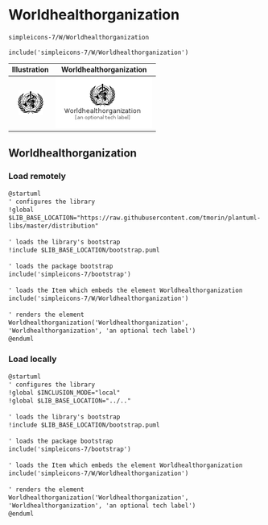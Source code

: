 # Worldhealthorganization


```text
simpleicons-7/W/Worldhealthorganization
```

```text
include('simpleicons-7/W/Worldhealthorganization')
```



| Illustration | Worldhealthorganization |
| :---: | :---: |
| ![illustration for Illustration](../../simpleicons-7/W/Worldhealthorganization.png) | ![illustration for Worldhealthorganization](../../simpleicons-7/W/Worldhealthorganization.Local.png) |




## Worldhealthorganization

### Load remotely
```plantuml
@startuml
' configures the library
!global $LIB_BASE_LOCATION="https://raw.githubusercontent.com/tmorin/plantuml-libs/master/distribution"

' loads the library's bootstrap
!include $LIB_BASE_LOCATION/bootstrap.puml

' loads the package bootstrap
include('simpleicons-7/bootstrap')

' loads the Item which embeds the element Worldhealthorganization
include('simpleicons-7/W/Worldhealthorganization')

' renders the element
Worldhealthorganization('Worldhealthorganization', 'Worldhealthorganization', 'an optional tech label')
@enduml
```

### Load locally
```plantuml
@startuml
' configures the library
!global $INCLUSION_MODE="local"
!global $LIB_BASE_LOCATION="../.."

' loads the library's bootstrap
!include $LIB_BASE_LOCATION/bootstrap.puml

' loads the package bootstrap
include('simpleicons-7/bootstrap')

' loads the Item which embeds the element Worldhealthorganization
include('simpleicons-7/W/Worldhealthorganization')

' renders the element
Worldhealthorganization('Worldhealthorganization', 'Worldhealthorganization', 'an optional tech label')
@enduml
```

